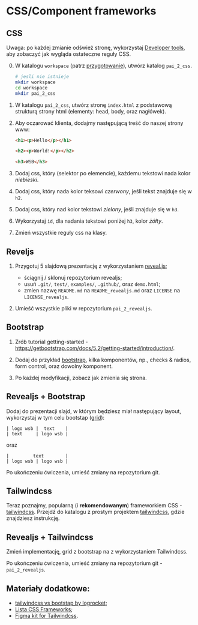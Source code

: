 # CSS/Component frameworks

## CSS

Uwaga: po każdej zmianie odśwież stronę, wykorzystaj [Developer tools](https://firefox-source-docs.mozilla.org/devtools-user/), aby zobaczyć jak wygląda ostateczne reguły CSS.

0. W katalogu `workspace` (patrz [przygotowanie](../README.md)), utwórz katalog `pai_2_css`.

   ```bash
   # jesli nie istnieje
   mkdir workspace
   cd workspace
   mkdir pai_2_css
   ```

1. W katalogu `pai_2_css`, utwórz stronę `index.html` z podstawową strukturą strony html (elementy: head, body, oraz nagłówek).

2. Aby oczarować klienta, dodajmy następującą treść do naszej strony www:

   ```html
   <h1><p>Hello</p></h1>

   <h2><p>World!</p></h2>

   <h3>WSB</h3>
   ```

3. Dodaj css, który (selektor po elemencie), każdemu tekstowi nada kolor *niebieski*.

4. Dodaj css, który nada kolor teksowi *czerwony*, jeśli tekst znajduje się w `h2`.

5. Dodaj css, który nad kolor tekstowi *zielony*, jeśli znajduje się w `h3`.

6. Wykorzystaj `id`, dla nadania tekstowi poniżej `h3`, kolor *żółty*.

7. Zmień wszystkie reguły css na klasy.

## Reveljs

1. Przygotuj 5 slajdową prezentację z wykorzystaniem [reveal.js](https://github.com/hakimel/reveal.js);

   - ściągnij / sklonuj repozytorium revealjs;
   - usuń `.git/`, `test/`, `examples/`, `.github/`, oraz `demo.html`;
   - zmien nazwę `README.md` na `README_revealjs.md` oraz `LICENSE` na `LICENSE_revealjs`.

2. Umieść wszystkie pliki w repozytorium `pai_2_revealjs`.

## Bootstrap

1. Zrób tutorial getting-started - https://getbootstrap.com/docs/5.2/getting-started/introduction/.

2. Dodaj do przykład [bootstrap](bootstap/), kilka komponentów, np., checks & radios, form control, oraz dowolny komponent.

3. Po każdej modyfikacji, zobacz jak zmienia się strona.

## Revealjs + Bootstrap

Dodaj do prezentacji slajd, w którym będziesz miał następujący layout, wykorzystaj w tym celu bootstap ([grid](https://getbootstrap.com/docs/5.0/layout/grid/)):

```
| logo wsb |  text    |
| text     | logo wsb |
```

oraz

```
|         text        |
| logo wsb | logo wsb |
```

Po ukończeniu ćwiczenia, umieść zmiany na repozytorium git.

## Tailwindcss

Teraz poznajmy, popularną (i **rekomendowanym**) frameworkiem CSS - [tailwindcss](https://tailwindcss.com/). Przejdź do katalogu z prostym projektem [tailwindcss](tailwindcss/), gdzie znajdziesz instrukcję.

## Revealjs + Tailwindcss

Zmień implementację, grid z bootstrap na z wykorzystaniem Tailwindcss.

Po ukończeniu ćwiczenia, umieść zmiany na repozytorium git -  `pai_2_revealjs`.

## Materiały dodatkowe:

- [tailwindcss vs bootstap by logrocket](https://blog.logrocket.com/comparing-tailwind-css-bootstrap-time-ditch-ui-kits/);
- [Lista CSS Frameworks](https://dev.to/theme_selection/best-css-frameworks-in-2020-1jjh);
- [Figma kit for Tailwindcss](https://www.figma.com/community/file/768809027799962739/Tailwind-CSS-UI).
